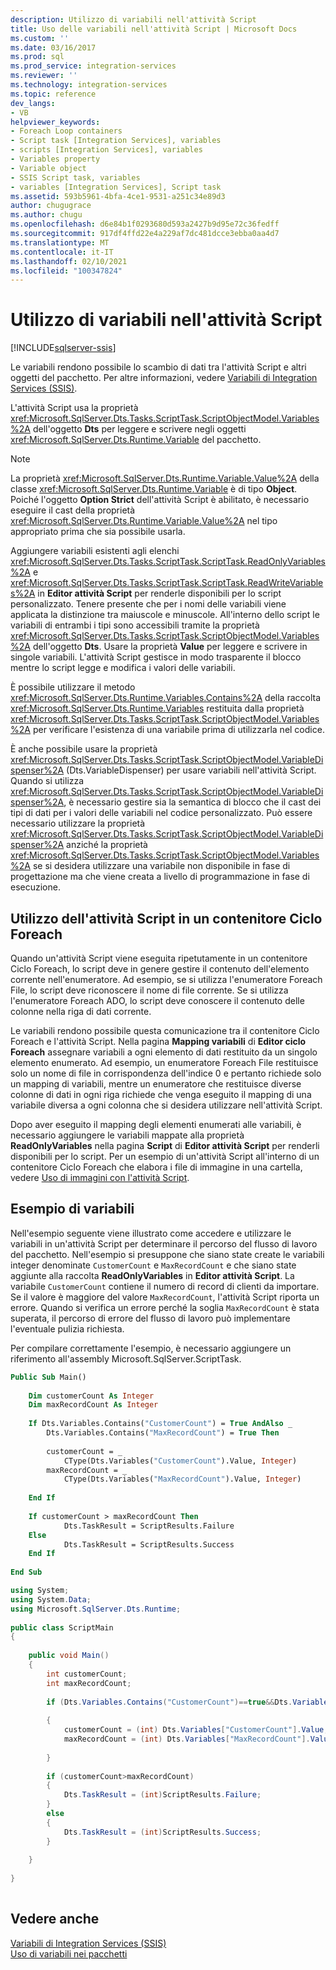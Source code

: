 ```yaml
---
description: Utilizzo di variabili nell'attività Script
title: Uso delle variabili nell'attività Script | Microsoft Docs
ms.custom: ''
ms.date: 03/16/2017
ms.prod: sql
ms.prod_service: integration-services
ms.reviewer: ''
ms.technology: integration-services
ms.topic: reference
dev_langs:
- VB
helpviewer_keywords:
- Foreach Loop containers
- Script task [Integration Services], variables
- scripts [Integration Services], variables
- Variables property
- Variable object
- SSIS Script task, variables
- variables [Integration Services], Script task
ms.assetid: 593b5961-4bfa-4ce1-9531-a251c34e89d3
author: chugugrace
ms.author: chugu
ms.openlocfilehash: d6e84b1f0293680d593a2427b9d95e72c36fedff
ms.sourcegitcommit: 917df4ffd22e4a229af7dc481dcce3ebba0aa4d7
ms.translationtype: MT
ms.contentlocale: it-IT
ms.lasthandoff: 02/10/2021
ms.locfileid: "100347824"
---
```

# <a name="using-variables-in-the-script-task"></a>Utilizzo di variabili nell'attività Script

[!INCLUDE[sqlserver-ssis](../../../includes/applies-to-version/sqlserver-ssis.md)]


  Le variabili rendono possibile lo scambio di dati tra l'attività Script e altri oggetti del pacchetto. Per altre informazioni, vedere [Variabili di Integration Services &#40;SSIS&#41;](../../../integration-services/integration-services-ssis-variables.md).  
  
 L'attività Script usa la proprietà <xref:Microsoft.SqlServer.Dts.Tasks.ScriptTask.ScriptObjectModel.Variables%2A> dell'oggetto **Dts** per leggere e scrivere negli oggetti <xref:Microsoft.SqlServer.Dts.Runtime.Variable> del pacchetto.  
  
> [!NOTE]  
>  La proprietà <xref:Microsoft.SqlServer.Dts.Runtime.Variable.Value%2A> della classe <xref:Microsoft.SqlServer.Dts.Runtime.Variable> è di tipo **Object**. Poiché l'oggetto **Option Strict** dell'attività Script è abilitato, è necessario eseguire il cast della proprietà <xref:Microsoft.SqlServer.Dts.Runtime.Variable.Value%2A> nel tipo appropriato prima che sia possibile usarla.  
  
 Aggiungere variabili esistenti agli elenchi <xref:Microsoft.SqlServer.Dts.Tasks.ScriptTask.ScriptTask.ReadOnlyVariables%2A> e <xref:Microsoft.SqlServer.Dts.Tasks.ScriptTask.ScriptTask.ReadWriteVariables%2A> in **Editor attività Script** per renderle disponibili per lo script personalizzato. Tenere presente che per i nomi delle variabili viene applicata la distinzione tra maiuscole e minuscole. All'interno dello script le variabili di entrambi i tipi sono accessibili tramite la proprietà <xref:Microsoft.SqlServer.Dts.Tasks.ScriptTask.ScriptObjectModel.Variables%2A> dell'oggetto **Dts**. Usare la proprietà **Value** per leggere e scrivere in singole variabili. L'attività Script gestisce in modo trasparente il blocco mentre lo script legge e modifica i valori delle variabili.  
  
 È possibile utilizzare il metodo <xref:Microsoft.SqlServer.Dts.Runtime.Variables.Contains%2A> della raccolta <xref:Microsoft.SqlServer.Dts.Runtime.Variables> restituita dalla proprietà <xref:Microsoft.SqlServer.Dts.Tasks.ScriptTask.ScriptObjectModel.Variables%2A> per verificare l'esistenza di una variabile prima di utilizzarla nel codice.  
  
 È anche possibile usare la proprietà <xref:Microsoft.SqlServer.Dts.Tasks.ScriptTask.ScriptObjectModel.VariableDispenser%2A> (Dts.VariableDispenser) per usare variabili nell'attività Script. Quando si utilizza <xref:Microsoft.SqlServer.Dts.Tasks.ScriptTask.ScriptObjectModel.VariableDispenser%2A>, è necessario gestire sia la semantica di blocco che il cast dei tipi di dati per i valori delle variabili nel codice personalizzato. Può essere necessario utilizzare la proprietà <xref:Microsoft.SqlServer.Dts.Tasks.ScriptTask.ScriptObjectModel.VariableDispenser%2A> anziché la proprietà <xref:Microsoft.SqlServer.Dts.Tasks.ScriptTask.ScriptObjectModel.Variables%2A> se si desidera utilizzare una variabile non disponibile in fase di progettazione ma che viene creata a livello di programmazione in fase di esecuzione.  
  
## <a name="using-the-script-task-within-a-foreach-loop-container"></a>Utilizzo dell'attività Script in un contenitore Ciclo Foreach  
 Quando un'attività Script viene eseguita ripetutamente in un contenitore Ciclo Foreach, lo script deve in genere gestire il contenuto dell'elemento corrente nell'enumeratore. Ad esempio, se si utilizza l'enumeratore Foreach File, lo script deve riconoscere il nome di file corrente. Se si utilizza l'enumeratore Foreach ADO, lo script deve conoscere il contenuto delle colonne nella riga di dati corrente.  
  
 Le variabili rendono possibile questa comunicazione tra il contenitore Ciclo Foreach e l'attività Script. Nella pagina **Mapping variabili** di **Editor ciclo Foreach** assegnare variabili a ogni elemento di dati restituito da un singolo elemento enumerato. Ad esempio, un enumeratore Foreach File restituisce solo un nome di file in corrispondenza dell'indice 0 e pertanto richiede solo un mapping di variabili, mentre un enumeratore che restituisce diverse colonne di dati in ogni riga richiede che venga eseguito il mapping di una variabile diversa a ogni colonna che si desidera utilizzare nell'attività Script.  
  
 Dopo aver eseguito il mapping degli elementi enumerati alle variabili, è necessario aggiungere le variabili mappate alla proprietà **ReadOnlyVariables** nella pagina **Script** di **Editor attività Script** per renderli disponibili per lo script. Per un esempio di un'attività Script all'interno di un contenitore Ciclo Foreach che elabora i file di immagine in una cartella, vedere [Uso di immagini con l'attività Script](../../../integration-services/extending-packages-scripting-task-examples/working-with-images-with-the-script-task.md).  
  
## <a name="variables-example"></a>Esempio di variabili  
 Nell'esempio seguente viene illustrato come accedere e utilizzare le variabili in un'attività Script per determinare il percorso del flusso di lavoro del pacchetto. Nell'esempio si presuppone che siano state create le variabili integer denominate `CustomerCount` e `MaxRecordCount` e che siano state aggiunte alla raccolta **ReadOnlyVariables** in **Editor attività Script**. La variabile `CustomerCount` contiene il numero di record di clienti da importare. Se il valore è maggiore del valore `MaxRecordCount`, l'attività Script riporta un errore. Quando si verifica un errore perché la soglia `MaxRecordCount` è stata superata, il percorso di errore del flusso di lavoro può implementare l'eventuale pulizia richiesta.  
  
 Per compilare correttamente l'esempio, è necessario aggiungere un riferimento all'assembly Microsoft.SqlServer.ScriptTask.  
  
```vb  
Public Sub Main()  
  
    Dim customerCount As Integer  
    Dim maxRecordCount As Integer  
  
    If Dts.Variables.Contains("CustomerCount") = True AndAlso _  
        Dts.Variables.Contains("MaxRecordCount") = True Then  
  
        customerCount = _  
            CType(Dts.Variables("CustomerCount").Value, Integer)  
        maxRecordCount = _  
            CType(Dts.Variables("MaxRecordCount").Value, Integer)  
  
    End If  
  
    If customerCount > maxRecordCount Then  
            Dts.TaskResult = ScriptResults.Failure  
    Else  
            Dts.TaskResult = ScriptResults.Success  
    End If  
  
End Sub  
```  
  
```csharp  
using System;  
using System.Data;  
using Microsoft.SqlServer.Dts.Runtime;  
  
public class ScriptMain  
{  
  
    public void Main()  
    {  
        int customerCount;  
        int maxRecordCount;  
  
        if (Dts.Variables.Contains("CustomerCount")==true&&Dts.Variables.Contains("MaxRecordCount")==true)  
  
        {  
            customerCount = (int) Dts.Variables["CustomerCount"].Value;  
            maxRecordCount = (int) Dts.Variables["MaxRecordCount"].Value;  
  
        }  
  
        if (customerCount>maxRecordCount)  
        {  
            Dts.TaskResult = (int)ScriptResults.Failure;  
        }  
        else  
        {  
            Dts.TaskResult = (int)ScriptResults.Success;  
        }  
  
    }  
  
}  
  
```  
  
## <a name="see-also"></a>Vedere anche  
 [Variabili di Integration Services &#40;SSIS&#41;](../../../integration-services/integration-services-ssis-variables.md)   
 [Uso di variabili nei pacchetti](../../integration-services-ssis-variables.md)  
  
